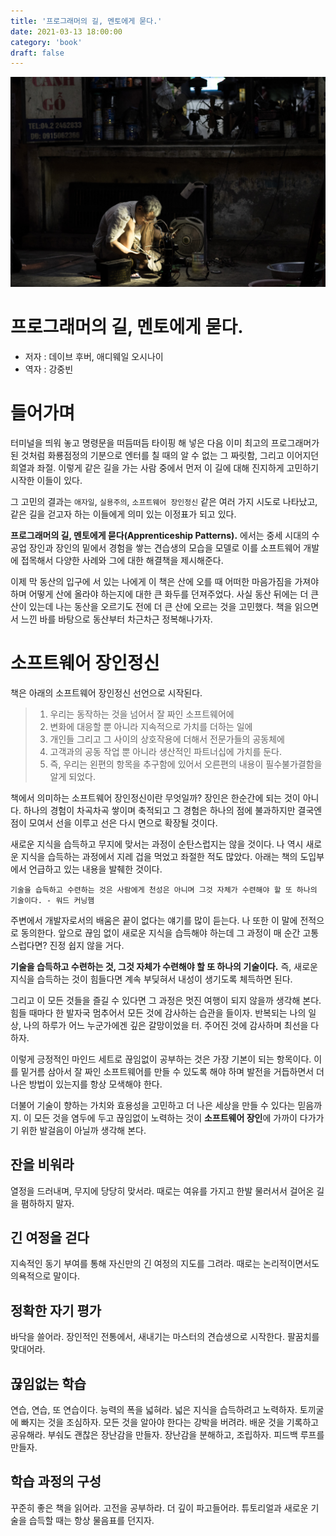 ```yaml
---
title: '프로그래머의 길, 멘토에게 묻다.'
date: 2021-03-13 18:00:00
category: 'book'
draft: false
---
```


![Photo by Clement Chai on Unsplash](../blog/images/master.jpg)

# 프로그래머의 길, 멘토에게 묻다.

- 저자 : 데이브 후버, 애디웨일 오시나이
- 역자 : 강중빈

# 들어가며

터미널을 띄워 놓고 명령문을 떠듬떠듬 타이핑 해 넣은 다음 이미 최고의 프로그래머가 된 것처럼 화룡점정의 기분으로 엔터를 칠 때의 알 수 없는 그 짜릿함, 그리고 이어지던 희열과 좌절. 이렇게 같은 길을 가는 사람 중에서 먼저 이 길에 대해 진지하게 고민하기 시작한 이들이 있다.

그 고민의 결과는 `애자일`, `실용주의`, `소프트웨어 장인정신` 같은 여러 가지 시도로 나타났고, 같은 길을 걷고자 하는 이들에게 의미 있는 이정표가 되고 있다.

**프로그래머의 길, 멘토에게 묻다(Apprenticeship Patterns).** 에서는 중세 시대의 수공업 장인과 장인의 밑에서 경험을 쌓는 견습생의 모습을 모델로 이를 소프트웨어 개발에 접목해서 다양한 사례와 그에 대한 해결책을 제시해준다.

이제 막 동산의 입구에 서 있는 나에게 이 책은 산에 오를 때 어떠한 마음가짐을 가져야 하며 어떻게 산에 올라야 하는지에 대한 큰 화두를 던져주었다. 사실 동산 뒤에는 더 큰 산이 있는데 나는 동산을 오르기도 전에 더 큰 산에 오르는 것을 고민했다. 책을 읽으면서 느낀 바를 바탕으로 동산부터 차근차근 정복해나가자.

# 소프트웨어 장인정신

책은 아래의 소프트웨어 장인정신 선언으로 시작된다.

> 1. 우리는 동작하는 것을 넘어서 잘 짜인 소프트웨어에
> 2. 변화에 대응할 뿐 아니라 지속적으로 가치를 더하는 일에
> 3. 개인들 그리고 그 사이의 상호작용에 더해서 전문가들의 공동체에
> 4. 고객과의 공동 작업 뿐 아니라 생산적인 파트너십에 가치를 둔다.
> 5. 즉, 우리는 왼편의 항목을 추구함에 있어서 오른편의 내용이 필수불가결함을 알게 되었다.

책에서 의미하는 소프트웨어 장인정신이란 무엇일까? 장인은 한순간에 되는 것이 아니다. 하나의 경험이 차곡차곡 쌓이며 축적되고 그 경험은 하나의 점에 불과하지만 결국엔 점이 모여서 선을 이루고 선은 다시 면으로 확장될 것이다.

새로운 지식을 습득하고 무지에 맞서는 과정이 순탄스럽지는 않을 것이다. 나 역시 새로운 지식을 습득하는 과정에서 지레 겁을 먹었고 좌절한 적도 많았다. 아래는 책의 도입부에서 언급하고 있는 내용을 발췌한 것이다.

```
기술을 습득하고 수련하는 것은 사람에게 천성은 아니며 그것 자체가 수련해야 할 또 하나의 기술이다. - 워드 커닝햄
```

주변에서 개발자로서의 배움은 끝이 없다는 얘기를 많이 듣는다. 나 또한 이 말에 전적으로 동의한다. 앞으로 끊임 없이 새로운 지식을 습득해야 하는데 그 과정이 매 순간 고통스럽다면? 진정 쉽지 않을 거다.

**기술을 습득하고 수련하는 것, 그것 자체가 수련해야 할 또 하나의 기술이다.** 즉, 새로운 지식을 습득하는 것이 힘들다면 계속 부딪혀서 내성이 생기도록 체득하면 된다.

그리고 이 모든 것들을 즐길 수 있다면 그 과정은 멋진 여행이 되지 않을까 생각해 본다. 힘들 때마다 한 발자국 멈추어서 모든 것에 감사하는 습관을 들이자. 반복되는 나의 일상, 나의 하루가 어느 누군가에겐 깊은 갈망이었을 터. 주어진 것에 감사하며 최선을 다하자.

이렇게 긍정적인 마인드 세트로 끊임없이 공부하는 것은 가장 기본이 되는 항목이다. 이를 밑거름 삼아서 잘 짜인 소프트웨어를 만들 수 있도록 해야 하며 발전을 거듭하면서 더 나은 방법이 있는지를 항상 모색해야 한다.

더불어 기술이 향하는 가치와 효용성을 고민하고 더 나은 세상을 만들 수 있다는 믿음까지. 이 모든 것을 염두에 두고 끊임없이 노력하는 것이 **소프트웨어 장인**에 가까이 다가가기 위한 발걸음이 아닐까 생각해 본다.

## 잔을 비워라

열정을 드러내며, 무지에 당당히 맞서라. 때로는 여유를 가지고 한발 물러서서 걸어온 길을 폄하하지 말자.

## 긴 여정을 걷다

지속적인 동기 부여를 통해 자신만의 긴 여정의 지도를 그려라. 때로는 논리적이면서도 의욕적으로 말이다.

## 정확한 자기 평가

바닥을 쓸어라. 장인적인 전통에서, 새내기는 마스터의 견습생으로 시작한다. 팔꿈치를 맞대어라.

## 끊임없는 학습

연습, 연습, 또 연습이다. 능력의 폭을 넓혀라.
넓은 지식을 습득하려고 노력하자. 토끼굴에 빠지는 것을 조심하자. 모든 것을 알아야 한다는 강박을 버려라.
배운 것을 기록하고 공유해라.
부숴도 괜찮은 장난감을 만들자. 장난감을 분해하고, 조립하자.
피드백 루프를 만들자.

## 학습 과정의 구성

꾸준히 좋은 책을 읽어라. 고전을 공부하라. 더 깊이 파고들어라. 튜토리얼과 새로운 기술을 습득할 때는 항상 물음표를 던지자.
